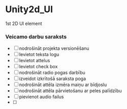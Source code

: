 # Unity2d_UI
1st 2D UI element
### Veicamo darbu saraksts

- [ ] nodrošināt projekta versionēšanu
- [ ] Ievietot teksta logu
- [ ] Ievietot attelus
- [ ] Ievietot check box
- [ ] nodrošināt radio pogas darbību
- [ ] izveidot izkrītošā saraksta poga
- [ ] nodrošināt attēla izmēra maiņu ar bīdjoslu
- [ ] nodrošināt attēla pārvietošanu ar peles palīdzību
- [ ] pievienot audio failus
- [ ] 

